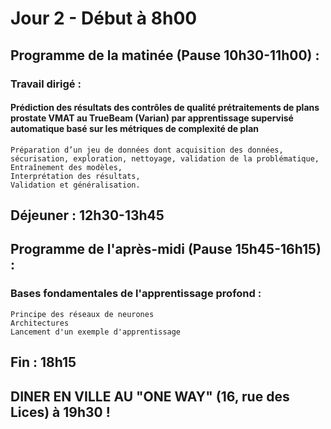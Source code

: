 # Jour 2 - Début à 8h00

## Programme de la matinée (Pause 10h30-11h00) :

### Travail dirigé :
  #### Prédiction des résultats des contrôles de qualité prétraitements de plans prostate VMAT au TrueBeam (Varian) par apprentissage supervisé automatique basé sur les métriques de complexité de plan
    Préparation d’un jeu de données dont acquisition des données, sécurisation, exploration, nettoyage, validation de la problématique,
    Entraînement des modèles, 
    Interprétation des résultats, 
    Validation et généralisation.

## Déjeuner : 12h30-13h45

## Programme de l'après-midi (Pause 15h45-16h15) :

  ### Bases fondamentales de l'apprentissage profond :
    Principe des réseaux de neurones
    Architectures
    Lancement d'un exemple d'apprentissage

## Fin : 18h15

## DINER EN VILLE AU "ONE WAY" (16, rue des Lices) à 19h30 !
